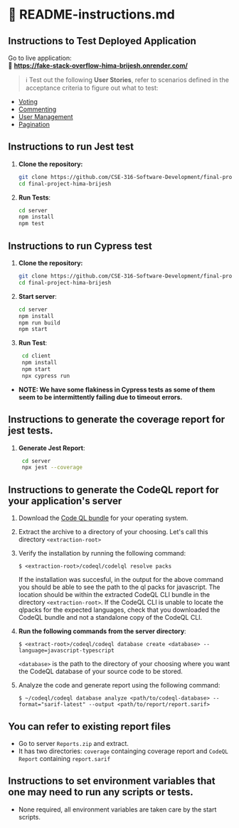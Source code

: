 # 📘 README-instructions.md

## Instructions to Test Deployed Application

Go to live application:  
🔗 **https://fake-stack-overflow-hima-brijesh.onrender.com/**

> ℹ️ Test out the following **User Stories**, refer to scenarios defined in the acceptance criteria to figure out what to test:

- [Voting](https://github.com/CSE-316-Software-Development/final-project-hima-brijesh/issues/5)
- [Commenting](https://github.com/CSE-316-Software-Development/final-project-hima-brijesh/issues/4)
- [User Management](https://github.com/CSE-316-Software-Development/final-project-hima-brijesh/issues/2)
- [Pagination](https://github.com/CSE-316-Software-Development/final-project-hima-brijesh/issues/3)

## Instructions to run Jest test

1. **Clone the repository:**

   ```bash
   git clone https://github.com/CSE-316-Software-Development/final-project-hima-brijesh.git
   cd final-project-hima-brijesh

2. **Run Tests**:

    ```bash
    cd server
    npm install
    npm test
   ```
   
## Instructions to run Cypress test
1. **Clone the repository:**

   ```bash
   git clone https://github.com/CSE-316-Software-Development/final-project-hima-brijesh.git
   cd final-project-hima-brijesh

2. **Start server**:

    ```bash
    cd server
    npm install
    npm run build
    npm start
   ```
   
3. **Run Test**:
   ```bash
    cd client
    npm install
    npm start
    npx cypress run
   ```
   
- **NOTE: We have some flakiness in Cypress tests as some of them seem to be intermittently failing due to timeout errors.**  

## Instructions to generate the coverage report for jest tests.
1. **Generate Jest Report**:
   ```bash
    cd server
    npx jest --coverage
   ```

## Instructions to generate the CodeQL report for your application's server

1. Download the [Code QL bundle](https://github.com/github/codeql-action/releases/tag/codeql-bundle-v2.19.3) for your operating system.

2. Extract the archive to a directory of your choosing. Let's call this directory `<extraction-root>`

3. Verify the installation by running the following command:

   `$ <extraction-root>/codeql/codelql resolve packs`

   If the installation was succesful, in the output for the above command you should be able to see the path to the ql packs for javascript. The location should be within the extracted CodeQL CLI bundle in the directory `<extraction-root>`. If the CodeQL CLI is unable to locate the qlpacks for the expected languages, check that you downloaded the CodeQL bundle and not a standalone copy of the CodeQL CLI.

3. **Run the following commands from the server directory**:

   `$ <extract-root>/codeql/codeql database create <database> --language=javascript-typescript`

   `<database>` is the path to the directory of your choosing where you want the CodeQL database of your source code to be stored.

4. Analyze the code and generate report using the following command:

   `$ ~/codeql/codeql database analyze <path/to/codeql-database> --format="sarif-latest" --output <path/to/report/report.sarif>`

## You can refer to existing report files
- Go to server `Reports.zip` and extract.
- It has two directories: `coverage` containging coverage report and `CodeQL Report` containing `report.sarif`

## Instructions to set environment variables that one may need to run any scripts or tests.
- None required, all environment variables are taken care by the start scripts.

    
